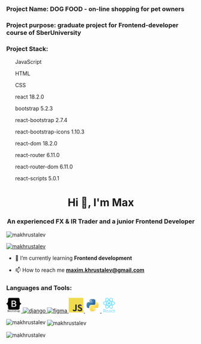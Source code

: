 <h3>Project Name: DOG FOOD - on-line shopping for pet owners</h3>
<h3>Project purpose: graduate project for Frontend-developer course of SberUniversity</h3>

<h3>Project Stack:</h3>
<ul>JavaScript</ul>
<ul>HTML</ul>
<ul>CSS</ul>
<ul>react 18.2.0</ul>
<ul>bootstrap 5.2.3</ul>
<ul>react-bootstrap 2.7.4</ul>
<ul>react-bootstrap-icons 1.10.3</ul>
<ul>react-dom 18.2.0</ul>
<ul>react-router 6.11.0</ul>
<ul>react-router-dom 6.11.0</ul>
<ul>react-scripts 5.0.1</ul>

<h1 align="center">Hi 👋, I'm Max</h1>
<h3 align="center">An experienced FX & IR Trader and a junior Frontend Developer</h3>

<p align="left"> <img src="https://komarev.com/ghpvc/?username=makhrustalev&label=Profile%20views&color=0e75b6&style=flat" alt="makhrustalev" /> </p>

<p align="left"> <a href="https://github.com/ryo-ma/github-profile-trophy"><img src="https://github-profile-trophy.vercel.app/?username=makhrustalev" alt="makhrustalev" /></a> </p>

- 🌱 I’m currently learning **Frontend development**

- 📫 How to reach me **maxim.khrustalev@gmail.com**

<p align="left">
</p>

<h3 align="left">Languages and Tools:</h3>
<p align="left"> <a href="https://getbootstrap.com" target="_blank" rel="noreferrer"> <img src="https://raw.githubusercontent.com/devicons/devicon/master/icons/bootstrap/bootstrap-plain-wordmark.svg" alt="bootstrap" width="40" height="40"/> </a> <a href="https://www.djangoproject.com/" target="_blank" rel="noreferrer"> <img src="https://cdn.worldvectorlogo.com/logos/django.svg" alt="django" width="40" height="40"/> </a> <a href="https://www.figma.com/" target="_blank" rel="noreferrer"> <img src="https://www.vectorlogo.zone/logos/figma/figma-icon.svg" alt="figma" width="40" height="40"/> </a> <a href="https://developer.mozilla.org/en-US/docs/Web/JavaScript" target="_blank" rel="noreferrer"> <img src="https://raw.githubusercontent.com/devicons/devicon/master/icons/javascript/javascript-original.svg" alt="javascript" width="40" height="40"/> </a> <a href="https://www.python.org" target="_blank" rel="noreferrer"> <img src="https://raw.githubusercontent.com/devicons/devicon/master/icons/python/python-original.svg" alt="python" width="40" height="40"/> </a> <a href="https://reactjs.org/" target="_blank" rel="noreferrer"> <img src="https://raw.githubusercontent.com/devicons/devicon/master/icons/react/react-original-wordmark.svg" alt="react" width="40" height="40"/> </a> </p>

<p><img align="left" src="https://github-readme-stats.vercel.app/api/top-langs?username=makhrustalev&show_icons=true&locale=en&layout=compact" alt="makhrustalev" /></p>

<p>&nbsp;<img align="center" src="https://github-readme-stats.vercel.app/api?username=makhrustalev&show_icons=true&locale=en" alt="makhrustalev" /></p>

<p><img align="center" src="https://github-readme-streak-stats.herokuapp.com/?user=makhrustalev&" alt="makhrustalev" /></p>
